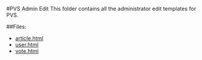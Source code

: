 #PVS Admin Edit
This folder contains all the administrator edit templates for PVS.

##Files:
* [article.html](/admin/docs/templates/edit/admin/article.html)
* [user.html](/admin/docs/templates/edit/admin/user.html)
* [vote.html](/admin/docs/templates/edit/admin/vote.html)
